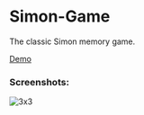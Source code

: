 # Simon-Game

The classic Simon memory game.

<a href="http://simple-simon-game.com/" target="_blank">Demo</a>

### Screenshots:
<img src="#" alt="3x3">
